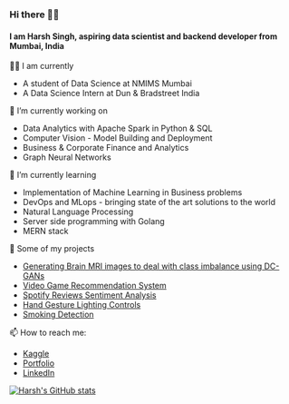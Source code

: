 ### Hi there ✌🏻
#### I am Harsh Singh, aspiring data scientist and backend developer from Mumbai, India

👨‍💻 I am currently
* A student of Data Science at NMIMS Mumbai
* A Data Science Intern at Dun & Bradstreet India

🔭 I’m currently working on
* Data Analytics with Apache Spark in Python & SQL
* Computer Vision - Model Building and Deployment
* Business & Corporate Finance and Analytics
* Graph Neural Networks 

🌱 I’m currently learning
* Implementation of Machine Learning in Business problems
* DevOps and MLops - bringing state of the art solutions to the world
* Natural Language Processing 
* Server side programming with Golang
* MERN stack

📖 Some of my projects
* <a href="https://github.com/AarnoStormborn/GenerativeAdversarialNetwork">Generating Brain MRI images to deal with class imbalance using DC-GANs</a>
* <a href="https://github.com/AarnoStormborn/gamerecommendationsystem">Video Game Recommendation System</a>
* <a href="https://github.com/AarnoStormborn/spotifysentimentanalysis">Spotify Reviews Sentiment Analysis</a>
* <a href="https://github.com/AarnoStormborn/Gesture-Lights">Hand Gesture Lighting Controls</a>
* <a href="https://github.com/AarnoStormborn/Smoking-Detection">Smoking Detection</a>


📫 How to reach me:
* <a href="https://www.kaggle.com/harshsingh2209">Kaggle</a>
* <a href="https://www.harshsingh.tech/">Portfolio</a>
* <a href="https://www.linkedin.com/in/harsh-singh-4428241b4/">LinkedIn</a>

[![Harsh's GitHub stats](https://github-readme-stats.vercel.app/api?username=AarnoStormborn&theme=radical)](https://github.com/AarnoStormborn/github-readme-stats)
